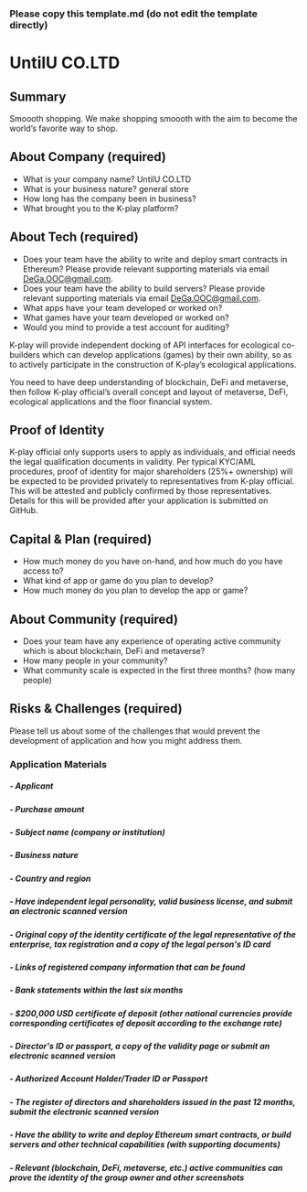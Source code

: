 ### Please copy this template.md (do not edit the template directly)
# UntilU CO.LTD

## Summary
Smoooth shopping.
We make shopping smoooth with the aim to become the world’s favorite way to shop.

## About Company (required)
 - What is your company name? UntilU CO.LTD
 - What is your business nature? general store
 - How long has the company been in business? 
 - What brought you to the K-play platform?

## About Tech (required)

 - Does your team have the ability to write and deploy smart contracts in Ethereum? Please provide relevant supporting materials via email DeGa.OOC@gmail.com.
 - Does your team have the ability to build servers? Please provide relevant supporting materials via email DeGa.OOC@gmail.com.
 - What apps have your team developed or worked on?
 - What games have your team developed or worked on?
 - Would you mind to provide a test account for auditing?

K-play will provide independent docking of API interfaces for ecological co-builders which can develop applications (games) by their own ability, so as to actively participate in the construction of K-play’s ecological applications. 

You need to have deep understanding of blockchain, DeFi and metaverse, then follow K-play official’s overall concept and layout of metaverse, DeFi, ecological applications and the floor financial system.

## Proof of Identity
K-play official only supports users to apply as individuals, and official needs the legal qualification documents in validity. Per typical KYC/AML procedures, proof of identity for major shareholders (25%+ ownership) will be expected to be provided privately to representatives from K-play official. This will be attested and publicly confirmed by those representatives. Details for this will be provided after your application is submitted on GitHub.

## Capital & Plan (required)
 - How much money do you have on-hand, and how much do you have access to?
 - What kind of app or game do you plan to develop?
 - How much money do you plan to develop the app or game?

## About Community (required)
 - Does your team have any experience of operating active community which is about blockchain, DeFi and metaverse?
 - How many people in your community? 
 - What community scale is expected in the first three months? (how many people)

## Risks & Challenges (required)

Please tell us about some of the challenges that would prevent the development of application and how you might address them.

### Application Materials
##### - Applicant
##### - Purchase amount
##### - Subject name (company or institution)
##### - Business nature
##### - Country and region
##### - Have independent legal personality, valid business license, and submit an electronic  scanned version
##### - Original copy of the identity certificate of the legal representative of the enterprise, tax registration and a copy of the legal person's ID card
##### - Links of registered company information that can be found
##### - Bank statements within the last six months
##### - $200,000 USD certificate of deposit (other national currencies provide corresponding certificates of deposit according to the exchange rate)
##### - Director's ID or passport, a copy of the validity page or submit an electronic scanned version
##### - Authorized Account Holder/Trader ID or Passport 
##### - The register of directors and shareholders issued in the past 12 months, submit the electronic scanned version
##### - Have the ability to write and deploy Ethereum smart contracts, or build servers and other technical capabilities (with supporting documents)
##### - Relevant (blockchain, DeFi, metaverse, etc.) active communities can prove the identity of the group owner and other screenshots
 
